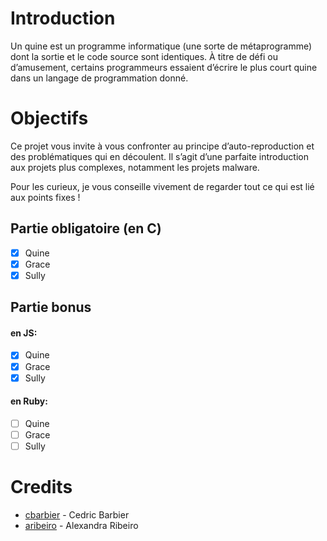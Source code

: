 # Introduction
 
Un quine est un programme informatique (une sorte de métaprogramme) dont la sortie
et le code source sont identiques. À titre de défi ou d’amusement, certains programmeurs
essaient d’écrire le plus court quine dans un langage de programmation donné.

# Objectifs
Ce projet vous invite à vous confronter au principe d’auto-reproduction et des problématiques
qui en découlent. Il s’agit d’une parfaite introduction aux projets plus complexes,
notamment les projets malware.

Pour les curieux, je vous conseille vivement de regarder tout ce qui est lié aux points
fixes !

## Partie obligatoire (en C)

- [x] Quine
- [x] Grace
- [x] Sully

## Partie bonus 

#### en JS:
- [x] Quine
- [x] Grace
- [x] Sully

#### en Ruby:
- [ ] Quine
- [ ] Grace
- [ ] Sully

# Credits
* [cbarbier](https://github.com/cbarbier) - Cedric Barbier
* [aribeiro](https://github.com/AlexandraRibeiro) - Alexandra Ribeiro

